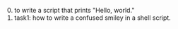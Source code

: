 0. to write a script that prints "Hello, world."
1. task1: how to write a confused smiley in a shell script.
